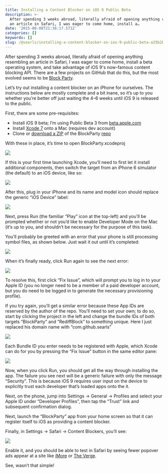 ```yaml
---
title: Installing a Content Blocker on iOS 9 Public Beta
description: >-
  After spending 3 weeks abroad, literally afraid of opening anything resembling
  an article in Safari, I was eager to come home, install a…
date: '2015-08-08T21:36:17.571Z'
categories: []
keywords: []
slug: /@searls/installing-a-content-blocker-on-ios-9-public-beta-a25b2b83848f
---
```


After spending 3 weeks abroad, literally afraid of opening anything resembling an article in Safari, I was eager to come home, install a beta operating system, and take advantage of iOS 9's now-famous content blocking API. There are a few projects on GitHub that do this, but the most evolved seems to be [Block Party](https://github.com/krishkumar/BlockParty).

Let’s try out installing a content blocker on an iPhone for ourselves. The instructions below are mostly complete and a bit inane, so it’s up to you whether you’re better off just waiting the 4–6 weeks until iOS 9 is released to the public.

First, there are some pre-requisites:

*   Install iOS 9 beta; I’m using Public Beta 3 from [beta.apple.com](https://beta.apple.com/sp/betaprogram/redemption#ios)
*   Install [Xcode 7](https://developer.apple.com/xcode/downloads/) onto a Mac (requires dev account)
*   Clone or [download a ZIP](https://github.com/krishkumar/BlockParty/archive/master.zip) of the BlockParty [repo](https://github.com/krishkumar/BlockParty)

With these in place, it’s time to open BlockParty.xcodeproj

![](https://cdn-images-1.medium.com/max/800/1*Qtay-KEjtm4ObOi-w45-fA.png)

If this is your first time launching Xcode, you’ll need to first let it install additional components, then switch the target from an iPhone 6 simulator (the default) to an iOS device, like so:

![](https://cdn-images-1.medium.com/max/800/1*FadvailpPrgwAoKAqX6mEA.gif)

After this, plug in your iPhone and its name and model icon should replace the generic “iOS Device” label:

![](https://cdn-images-1.medium.com/max/800/1*K5yc5fUzfkYrontoedI4jg.png)

Next, press Run (the familiar “Play” icon at the top-left) and you’ll be prompted whether or not you’d like to enable Developer Mode on the Mac (it’s up to you, and shouldn’t be necessary for the purpose of this task).

You’ll probably be greeted with an error that your phone is still processing symbol files, as shown below. Just wait it out until it’s completed:

![](https://cdn-images-1.medium.com/max/800/1*DLFQglTtMWrRDMeCPE-UPg.png)

When it’s finally ready, click Run again to see the next error:

![](https://cdn-images-1.medium.com/max/800/1*NsVD9RAOqmFXvPlbNqpbiQ.png)

To resolve this, first click “Fix Issue”, which will prompt you to log in to your Apple ID (you no longer need to be a member of a paid developer account, but you do need to be logged in to generate the necessary provisioning profile).

If you try again, you’ll get a similar error because these App IDs are reserved by the author of the repo. You’ll need to set your own; to do so, start by clicking the project in the left and change the bundle IDs of both targets “BlockParty” and “RediffBlock” to something unique. Here I just replaced his domain name with “com.github.searls”

![](https://cdn-images-1.medium.com/max/800/1*t-3O9JlZjPKB06iQFE4zaw.png)

Each Bundle ID you enter needs to be registered with Apple, which Xcode can do for you by pressing the “Fix Issue” button in the same editor pane:

![](https://cdn-images-1.medium.com/max/800/1*324IyWER6lgHhuMgodqIkA.png)

Now, when you click Run, you should get all the way through installing the app. The failure you see next will be a generic failure with only the message “Security”. This is because iOS 9 requires user input on the device to explicitly trust each developer that’s loaded apps onto the it.

Next, on the phone, jump into Settings -> General -> Profiles and select your Apple ID under “Developer Profiles”, then tap the “Trust” link and subsequent confirmation dialog.

Next, launch the “BlockParty” app from your home screen so that it can register itself to iOS as providing a content blocker.

Finally, in Settings -> Safari -> Content Blockers, you’ll see:

![](https://cdn-images-1.medium.com/max/800/1*AdxRFxfODcYSsX3TKkAXKQ.png)

Enable it, and you should be able to test in Safari by seeing fewer popover ads appear at a site like [iMore](http://imore.com) or [The Verge](http://theverge.com).

See, wasn’t that simple!